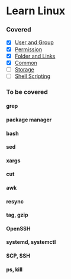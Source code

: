 # Learn Linux

### Covered
- [x] [User and Group](./user)
- [x] [Permission](./permission)
- [x] [Folder and Links](./folder)
- [x] [Common](./common)
- [ ] [Storage](./storage)
- [ ] [Shell Scripting](./shell)

### To be covered
#### grep
#### package manager
#### bash
#### sed
#### xargs
#### cut
#### awk
#### resync
#### tag, gzip
#### OpenSSH
#### systemd, systemctl
#### SCP, SSH
#### ps, kill
